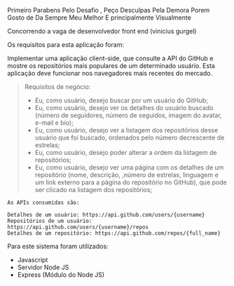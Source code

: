 
Primeiro Parabens Pelo Desafio , Peço Desculpas Pela Demora Porem Gosto de Da Sempre Meu Melhor E principalmente Visualmente

Concorrendo a vaga de desenvolvedor front end (vinicius gurgel)

Os requisitos para esta aplicação foram:

Implementar uma aplicação client-side, que consulte a API do GitHub e mostre os repositórios mais populares de um determinado usuário. Esta aplicação deve funcionar nos navegadores mais recentes do mercado.

> Requisitos de negócio:
>
> - Eu, como usuário, desejo buscar por um usuário do GitHub;
> - Eu, como usuário, desejo ver os detalhes do usuário buscado (número de seguidores, número de seguidos, imagem do avatar, e-mail e bio);
> - Eu, como usuário, desejo ver a listagem dos repositórios desse usuário que foi buscado, ordenados pelo número decrescente de estrelas;
> - Eu, como usuário, desejo poder alterar a ordem da listagem de repositórios;
> - Eu, como usuário, desejo ver uma página com os detalhes de um repositório (nome, descrição, ,número de estrelas, linguagem e um link externo para a página do repositório no GitHub), que pode ser clicado na listagem dos repositórios;

    As APIs consumidas são:

    Detalhes de um usuário: https://api.github.com/users/{username}
    Repositórios de um usuário: https://api.github.com/users/{username}/repos
    Detalhes de um repositório: https://api.github.com/repos/{full_name}

Para este sistema foram utilizados: 
- Javascript
- Servidor Node JS
- Express (Módulo do Node JS)



